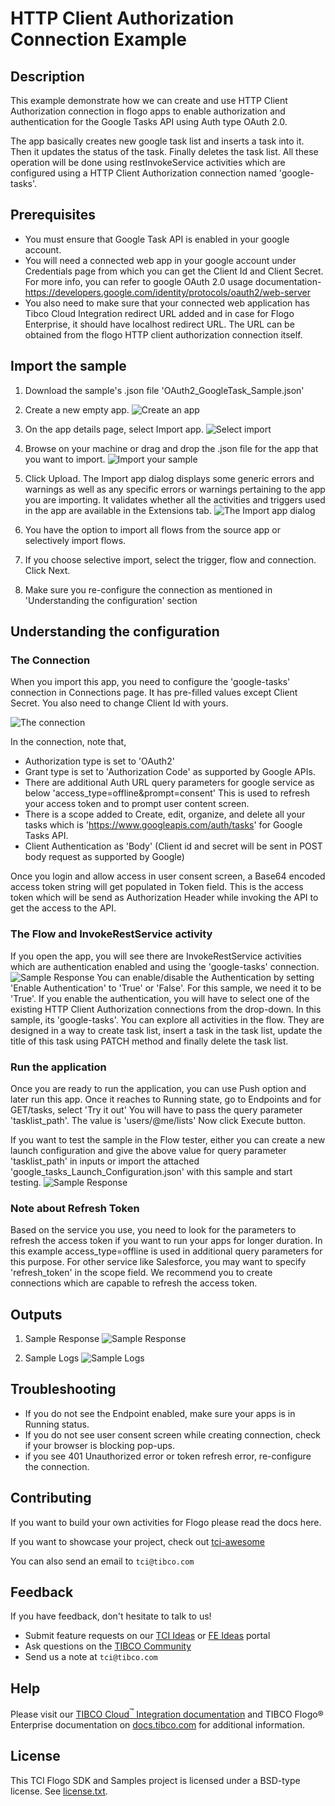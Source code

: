 # HTTP Client Authorization Connection Example


## Description

This example demonstrate how we can create and use HTTP Client Authorization connection in flogo apps to enable authorization and authentication for the Google Tasks API using Auth type OAuth 2.0.

The app basically creates new google task list and inserts a task into it. Then it updates the status of the task. Finally deletes the task list. All these operation will be done using restInvokeService activities which are configured using a HTTP Client Authorization connection named 'google-tasks'.

## Prerequisites

* You must ensure that Google Task API is enabled in your google account.
* You will need a connected web app in your google account under Credentials page from which you can get the Client Id and Client Secret. For more info, you can refer to google OAuth 2.0 usage documentation- https://developers.google.com/identity/protocols/oauth2/web-server
* You also need to make sure that your connected web application has Tibco Cloud Integration redirect URL added and in case for Flogo Enterprise, it should have localhost redirect URL. The URL can be obtained from the flogo HTTP client authorization connection itself.

## Import the sample

1. Download the sample's .json file 'OAuth2_GoogleTask_Sample.json'

2. Create a new empty app.
![Create an app](../import-screenshots/2.png)

3. On the app details page, select Import app.
![Select import](../import-screenshots/3.png)

4. Browse on your machine or drag and drop the .json file for the app that you want to import.
![Import your sample](../import-screenshots/rest-auth/11.png)

5. Click Upload. The Import app dialog displays some generic errors and warnings as well as any specific errors or warnings pertaining to the app you are importing. It validates whether all the activities and triggers used in the app are available in the Extensions tab.
![The Import app dialog](../import-screenshots/rest-auth/12.png)

6. You have the option to import all flows from the source app or selectively import flows.

7. If you choose selective import, select the trigger, flow and connection. Click Next.

8. Make sure you re-configure the connection as mentioned in 'Understanding the configuration' section

## Understanding the configuration

### The Connection
When you import this app, you need to configure the 'google-tasks' connection in Connections page. It has pre-filled values except Client Secret. You also need to change Client Id with yours.

![The connection](../import-screenshots/rest-auth/6.png)

In the connection, note that,
* Authorization type is set to 'OAuth2'
* Grant type is set to 'Authorization Code' as supported by Google APIs.
* There are additional Auth URL query parameters for google service as below
'access_type=offline&prompt=consent'
This is used to refresh your access token and to prompt user content screen.
* There is a scope added to Create, edit, organize, and delete all your tasks which is 'https://www.googleapis.com/auth/tasks' for Google Tasks API.
* Client Authentication as 'Body' (Client id and secret will be sent in POST body request as supported by Google)

Once you login and allow access in user consent screen, a Base64 encoded access token string will get populated in Token field. This is the access token which will be send as Authorization Header while invoking the API to get the access to the API.

### The Flow and InvokeRestService activity
If you open the app, you will see there are InvokeRestService activities which are authentication enabled and using the 'google-tasks' connection.
![Sample Response](../import-screenshots/rest-auth/10.png)
You can enable/disable the Authentication by setting 'Enable Authentication' to 'True' or 'False'. For this sample, we need it to be 'True'.
If you enable the authentication, you will have to select one of the existing HTTP Client Authorization connections from the drop-down. In this sample, its 'google-tasks'.
You can explore all activities in the flow. They are designed in a way to create task list, insert a task in the task list, update the title of this task using PATCH method and finally delete the task list. 

### Run the application
Once you are ready to run the application, you can use Push option and later run this app.
Once it reaches to Running state, go to Endpoints and for GET/tasks, select 'Try it out'
You will have to pass the query parameter 'tasklist_path'. The value is 'users/@me/lists'
Now click Execute button.

If you want to test the sample in the Flow tester, either you can create a new launch configuration and give the above value for query parameter 'tasklist_path' in inputs or import the attached 'google_tasks_Launch_Configuration.json' with this sample and start testing.
![Sample Response](../import-screenshots/rest-auth/9.png)

### Note about Refresh Token
Based on the service you use, you need to look for the parameters to refresh the access token if you want to run your apps for longer duration. In this example access_type=offline is used in additional query parameters for this purpose. For other service like Salesforce, you may want to specify 'refresh_token' in the scope field.
We recommend you to create connections which are capable to refresh the access token.

## Outputs

1. Sample Response
![Sample Response](../import-screenshots/rest-auth/7.png)

2. Sample Logs
![Sample Logs](../import-screenshots/rest-auth/8.png)


## Troubleshooting

* If you do not see the Endpoint enabled, make sure your apps is in Running status.
* If you do not see user consent screen while creating connection, check if your browser is blocking pop-ups.
* if you see 401 Unauthorized error or token refresh error, re-configure the connection.

## Contributing
If you want to build your own activities for Flogo please read the docs here.

If you want to showcase your project, check out [tci-awesome](https://github.com/TIBCOSoftware/tci-awesome)

You can also send an email to `tci@tibco.com`

## Feedback
If you have feedback, don't hesitate to talk to us!

* Submit feature requests on our [TCI Ideas](https://ideas.tibco.com/?project=TCI) or [FE Ideas](https://ideas.tibco.com/?project=FE) portal
* Ask questions on the [TIBCO Community](https://community.tibco.com/answers/product/344006)
* Send us a note at `tci@tibco.com`

## Help
Please visit our [TIBCO Cloud<sup>&trade;</sup> Integration documentation](https://integration.cloud.tibco.com/docs/) and TIBCO Flogo® Enterprise documentation on [docs.tibco.com](https://docs.tibco.com/) for additional information.

## License
This TCI Flogo SDK and Samples project is licensed under a BSD-type license. See [license.txt](license.txt).
